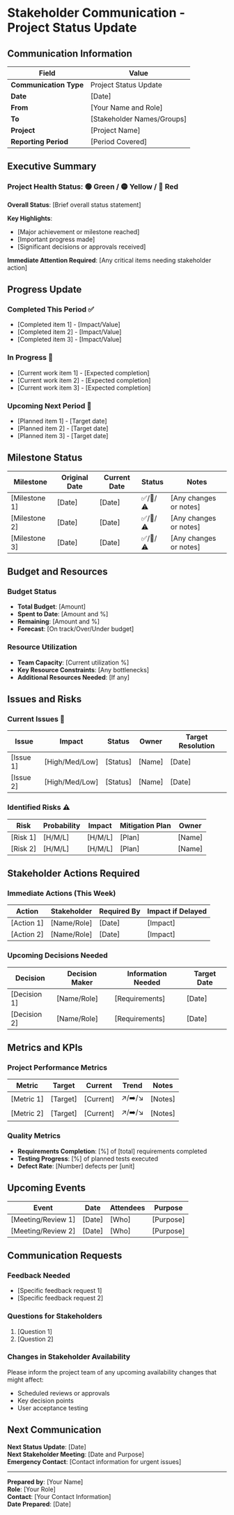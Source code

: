 # Stakeholder Communication - Project Status Update

## Communication Information

| Field                  | Value                      |
| ---------------------- | -------------------------- |
| **Communication Type** | Project Status Update      |
| **Date**               | [Date]                     |
| **From**               | [Your Name and Role]       |
| **To**                 | [Stakeholder Names/Groups] |
| **Project**            | [Project Name]             |
| **Reporting Period**   | [Period Covered]           |

## Executive Summary

### Project Health Status: 🟢 Green / 🟡 Yellow / 🔴 Red

**Overall Status**: [Brief overall status statement]

**Key Highlights**:
- [Major achievement or milestone reached]
- [Important progress made]
- [Significant decisions or approvals received]

**Immediate Attention Required**: [Any critical items needing stakeholder action]

## Progress Update

### Completed This Period ✅
- [Completed item 1] - [Impact/Value]
- [Completed item 2] - [Impact/Value]
- [Completed item 3] - [Impact/Value]

### In Progress 🔄
- [Current work item 1] - [Expected completion]
- [Current work item 2] - [Expected completion]
- [Current work item 3] - [Expected completion]

### Upcoming Next Period 📅
- [Planned item 1] - [Target date]
- [Planned item 2] - [Target date]
- [Planned item 3] - [Target date]

## Milestone Status

| Milestone     | Original Date | Current Date | Status | Notes                  |
| ------------- | ------------- | ------------ | ------ | ---------------------- |
| [Milestone 1] | [Date]        | [Date]       | ✅/🔄/⚠️  | [Any changes or notes] |
| [Milestone 2] | [Date]        | [Date]       | ✅/🔄/⚠️  | [Any changes or notes] |
| [Milestone 3] | [Date]        | [Date]       | ✅/🔄/⚠️  | [Any changes or notes] |

## Budget and Resources

### Budget Status
- **Total Budget**: [Amount]
- **Spent to Date**: [Amount and %]
- **Remaining**: [Amount and %]
- **Forecast**: [On track/Over/Under budget]

### Resource Utilization
- **Team Capacity**: [Current utilization %]
- **Key Resource Constraints**: [Any bottlenecks]
- **Additional Resources Needed**: [If any]

## Issues and Risks

### Current Issues 🚨
| Issue     | Impact         | Status   | Owner  | Target Resolution |
| --------- | -------------- | -------- | ------ | ----------------- |
| [Issue 1] | [High/Med/Low] | [Status] | [Name] | [Date]            |
| [Issue 2] | [High/Med/Low] | [Status] | [Name] | [Date]            |

### Identified Risks ⚠️
| Risk     | Probability | Impact  | Mitigation Plan | Owner  |
| -------- | ----------- | ------- | --------------- | ------ |
| [Risk 1] | [H/M/L]     | [H/M/L] | [Plan]          | [Name] |
| [Risk 2] | [H/M/L]     | [H/M/L] | [Plan]          | [Name] |

## Stakeholder Actions Required

### Immediate Actions (This Week)
| Action     | Stakeholder | Required By | Impact if Delayed |
| ---------- | ----------- | ----------- | ----------------- |
| [Action 1] | [Name/Role] | [Date]      | [Impact]          |
| [Action 2] | [Name/Role] | [Date]      | [Impact]          |

### Upcoming Decisions Needed
| Decision     | Decision Maker | Information Needed | Target Date |
| ------------ | -------------- | ------------------ | ----------- |
| [Decision 1] | [Name/Role]    | [Requirements]     | [Date]      |
| [Decision 2] | [Name/Role]    | [Requirements]     | [Date]      |

## Metrics and KPIs

### Project Performance Metrics
| Metric     | Target   | Current   | Trend | Notes   |
| ---------- | -------- | --------- | ----- | ------- |
| [Metric 1] | [Target] | [Current] | ↗️/➡️/↘️ | [Notes] |
| [Metric 2] | [Target] | [Current] | ↗️/➡️/↘️ | [Notes] |

### Quality Metrics
- **Requirements Completion**: [%] of [total] requirements completed
- **Testing Progress**: [%] of planned tests executed
- **Defect Rate**: [Number] defects per [unit]

## Upcoming Events

| Event              | Date   | Attendees | Purpose   |
| ------------------ | ------ | --------- | --------- |
| [Meeting/Review 1] | [Date] | [Who]     | [Purpose] |
| [Meeting/Review 2] | [Date] | [Who]     | [Purpose] |

## Communication Requests

### Feedback Needed
- [Specific feedback request 1]
- [Specific feedback request 2]

### Questions for Stakeholders
1. [Question 1]
2. [Question 2]

### Changes in Stakeholder Availability
Please inform the project team of any upcoming availability changes that might affect:
- Scheduled reviews or approvals
- Key decision points
- User acceptance testing

## Next Communication

**Next Status Update**: [Date]  
**Next Stakeholder Meeting**: [Date and Purpose]  
**Emergency Contact**: [Contact information for urgent issues]

---
**Prepared by**: [Your Name]  
**Role**: [Your Role]  
**Contact**: [Your Contact Information]  
**Date Prepared**: [Date]
